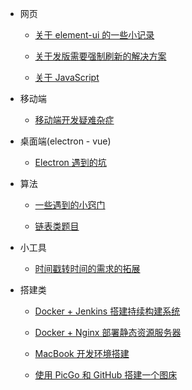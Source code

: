 -   网页

    -   [关于 element-ui 的一些小记录](vue-element-ui.md)

    -   [关于发版需要强制刷新的解决方案](fixing-compulsory-refresh.md)

    -   [关于 JavaScript](javascript.md)

-   移动端

    -   [移动端开发疑难杂症](mobile.md)

-   桌面端(electron - vue)

    -   [Electron 遇到的坑](electron.md)

-   算法

    -   [一些遇到的小窍门](algo-tips.md)

    -   [链表类题目](algorithm-link-node.md)

-   小工具

    -   [时间戳转时间的需求的拓展](milliseconds-to-format-date.md)

-   搭建类

    -   [Docker + Jenkins 搭建持续构建系统](docker-jenkins-cicd.md)

    -   [Docker + Nginx 部署静态资源服务器](docker-nginx-static-server.md)

    -   [MacBook 开发环境搭建](macbook-env.md)

    -   [使用 PicGo 和 GitHub 搭建一个图床](picgo-github-image-hosting.md)
